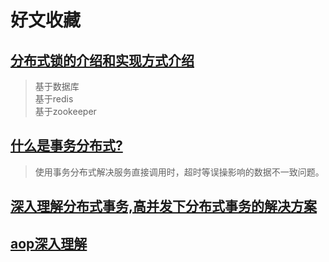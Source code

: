 # 好文收藏

## [分布式锁的介绍和实现方式介绍](https://www.jianshu.com/p/34e1c0f4475a)
> 基于数据库 </br>
> 基于redis </br>
> 基于zookeeper </br>

## [什么是事务分布式?](https://blog.csdn.net/forezp/article/details/84503386)
> 使用事务分布式解决服务直接调用时，超时等误操影响的数据不一致问题。

## [深入理解分布式事务,高并发下分布式事务的解决方案](https://blog.csdn.net/u010425776/article/details/79516298)


## [aop深入理解](https://blog.csdn.net/yuexianchang/article/details/77018603)

